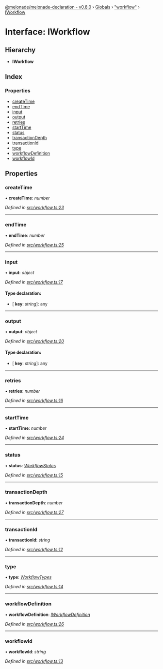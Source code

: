 [@melonade/melonade-declaration - v0.8.0](../README.md) › [Globals](../globals.md) › ["workflow"](../modules/_workflow_.md) › [IWorkflow](_workflow_.iworkflow.md)

# Interface: IWorkflow

## Hierarchy

* **IWorkflow**

## Index

### Properties

* [createTime](_workflow_.iworkflow.md#createtime)
* [endTime](_workflow_.iworkflow.md#endtime)
* [input](_workflow_.iworkflow.md#input)
* [output](_workflow_.iworkflow.md#output)
* [retries](_workflow_.iworkflow.md#retries)
* [startTime](_workflow_.iworkflow.md#starttime)
* [status](_workflow_.iworkflow.md#status)
* [transactionDepth](_workflow_.iworkflow.md#transactiondepth)
* [transactionId](_workflow_.iworkflow.md#transactionid)
* [type](_workflow_.iworkflow.md#type)
* [workflowDefinition](_workflow_.iworkflow.md#workflowdefinition)
* [workflowId](_workflow_.iworkflow.md#workflowid)

## Properties

###  createTime

• **createTime**: *number*

*Defined in [src/workflow.ts:23](https://github.com/devit-tel/melonade-declaration/blob/26b2f11/src/workflow.ts#L23)*

___

###  endTime

• **endTime**: *number*

*Defined in [src/workflow.ts:25](https://github.com/devit-tel/melonade-declaration/blob/26b2f11/src/workflow.ts#L25)*

___

###  input

• **input**: *object*

*Defined in [src/workflow.ts:17](https://github.com/devit-tel/melonade-declaration/blob/26b2f11/src/workflow.ts#L17)*

#### Type declaration:

* \[ **key**: *string*\]: any

___

###  output

• **output**: *object*

*Defined in [src/workflow.ts:20](https://github.com/devit-tel/melonade-declaration/blob/26b2f11/src/workflow.ts#L20)*

#### Type declaration:

* \[ **key**: *string*\]: any

___

###  retries

• **retries**: *number*

*Defined in [src/workflow.ts:16](https://github.com/devit-tel/melonade-declaration/blob/26b2f11/src/workflow.ts#L16)*

___

###  startTime

• **startTime**: *number*

*Defined in [src/workflow.ts:24](https://github.com/devit-tel/melonade-declaration/blob/26b2f11/src/workflow.ts#L24)*

___

###  status

• **status**: *[WorkflowStates](../enums/_state_.workflowstates.md)*

*Defined in [src/workflow.ts:15](https://github.com/devit-tel/melonade-declaration/blob/26b2f11/src/workflow.ts#L15)*

___

###  transactionDepth

• **transactionDepth**: *number*

*Defined in [src/workflow.ts:27](https://github.com/devit-tel/melonade-declaration/blob/26b2f11/src/workflow.ts#L27)*

___

###  transactionId

• **transactionId**: *string*

*Defined in [src/workflow.ts:12](https://github.com/devit-tel/melonade-declaration/blob/26b2f11/src/workflow.ts#L12)*

___

###  type

• **type**: *[WorkflowTypes](../enums/_workflow_.workflowtypes.md)*

*Defined in [src/workflow.ts:14](https://github.com/devit-tel/melonade-declaration/blob/26b2f11/src/workflow.ts#L14)*

___

###  workflowDefinition

• **workflowDefinition**: *[IWorkflowDefinition](_workflowdefinition_.iworkflowdefinition.md)*

*Defined in [src/workflow.ts:26](https://github.com/devit-tel/melonade-declaration/blob/26b2f11/src/workflow.ts#L26)*

___

###  workflowId

• **workflowId**: *string*

*Defined in [src/workflow.ts:13](https://github.com/devit-tel/melonade-declaration/blob/26b2f11/src/workflow.ts#L13)*
